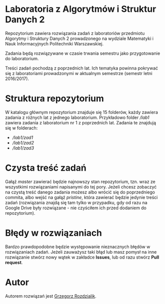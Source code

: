 # Laboratoria z Algorytmów i Struktur Danych 2
Repozytorium zawiera rozwiązania zadań z laboratoriów przedmiotu Algorytmy i Struktury Danych 2
prowadzonego na wydziale Matematyki i Nauk Informacyjnych Politechniki Warszawskiej.

Zadania będą rozwiązywane w czasie trwania semestru jako przygotowanie do laboratorium.

Treści zadań pochodzą z poprzednich lat. Ich tematyka powinna pokrywać się z laboratoriami prowadzonymi
w aktualnym semestrze (semestr letni 2016/2017).


# Struktura repozytorium
W katalogu głównym repozytorium znajduje się 15 folderów, każdy zawiera zadania z różnych lat
z jednego laboratorium. Przykładowo folder _/lab1_ zawiera zadania z laboratorium nr 1 z poprzednich lat.
Zadania te znajdują się w folderach:
* _/lab1/zad1_
* _/lab1/zad2_
* _/lab1/zad3_


# Czysta treść zadań
Gałąź _master_ zawierać będzie najnowszy stan repozytorium, tzn. wraz ze wszystkimi rozwiązaniami
napisanymi do tej pory. Jeżeli chcesz zobaczyć na czystą treść danego zadania możesz albo wrócić
się do poprzedniego commita, albo wejść na gałąź _pristine_, która zawierać będzie jedynie treści
zadań (rozwiązania znajdą się tam tylko w przypadku, gdy od razu na Google Drive były rozwiązane -
nie czyściłem ich przed dodaniem do repozytorium).



# Błędy w rozwiązaniach
Bardzo prawdopodobne będzie występowanie nieznacznych błędów w rozwiązaniach zadań. Jeżeli zauważysz
taki błąd lub masz pomysł na inne rozwiązanie stwórz nowy wątek w zakładce **Issues**, lub od razu
stwórz **Pull request**.


# Autor
Autorem rozwiązań jest [Grzegorz Rozdzialik](rozdzialikg@student.mini.pw.edu.pl).